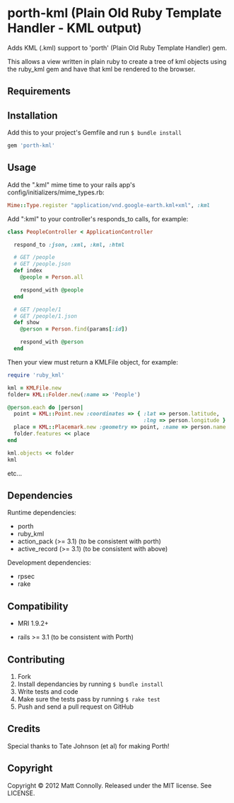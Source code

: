 # porth-kml (Plain Old Ruby Template Handler - KML output)

Adds KML (.kml) support to 'porth' (Plain Old Ruby Template Handler) gem.

This allows a view written in plain ruby to create a tree of kml objects using the ruby_kml gem
and have that kml be rendered to the browser.

## Requirements

## Installation

Add this to your project's Gemfile and run `$ bundle install`

``` ruby
gem 'porth-kml'
```

## Usage

Add the ".kml" mime time to your rails app's config/initializers/mime_types.rb:

``` ruby
Mime::Type.register "application/vnd.google-earth.kml+xml", :kml
```

Add ":kml" to your controller's responds_to calls, for example:

``` ruby
class PeopleController < ApplicationController

  respond_to :json, :xml, :kml, :html

  # GET /people
  # GET /people.json
  def index
    @people = Person.all

    respond_with @people
  end

  # GET /people/1
  # GET /people/1.json
  def show
    @person = Person.find(params[:id])

    respond_with @person
  end
```

Then your view must return a KMLFile object, for example:

``` ruby
require 'ruby_kml'

kml = KMLFile.new
folder= KML::Folder.new(:name => 'People')

@person.each do |person|
  point = KML::Point.new :coordinates => { :lat => person.latitude,
                                           :lng => person.longitude }
  place = KML::Placemark.new :geometry => point, :name => person.name
  folder.features << place
end

kml.objects << folder
kml
```

etc...

## Dependencies

Runtime dependencies:

* porth
* ruby_kml
* action_pack (>= 3.1) (to be consistent with porth)
* active_record (>= 3.1) (to be consistent with above)

Development dependencies:

* rpsec
* rake

## Compatibility

* MRI 1.9.2+

* rails >= 3.1 (to be consistent with Porth)

## Contributing

1. Fork
2. Install dependancies by running `$ bundle install`
3. Write tests and code
4. Make sure the tests pass by running `$ rake test`
5. Push and send a pull request on GitHub

## Credits

Special thanks to Tate Johnson (et al) for making Porth!

## Copyright

Copyright © 2012 Matt Connolly. Released under the MIT license. See LICENSE.
